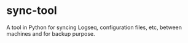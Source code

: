 # sync-tool

 A tool in Python for syncing Logseq, configuration files, etc, between machines and for backup purpose. 